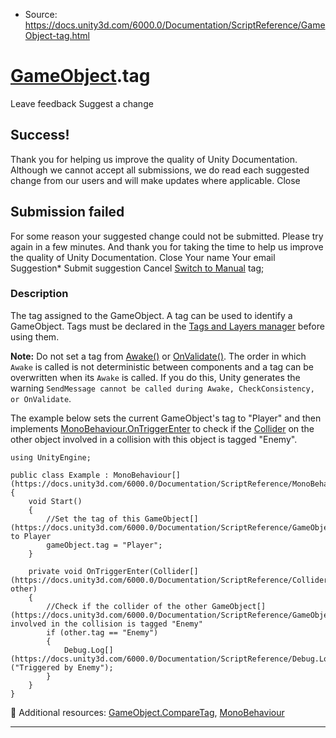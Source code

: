 * Source: https://docs.unity3d.com/6000.0/Documentation/ScriptReference/GameObject-tag.html

#  [GameObject](https://docs.unity3d.com/6000.0/Documentation/ScriptReference/GameObject.html).tag
Leave feedback
Suggest a change
## Success!
Thank you for helping us improve the quality of Unity Documentation. Although we cannot accept all submissions, we do read each suggested change from our users and will make updates where applicable.
Close
## Submission failed
For some reason your suggested change could not be submitted. Please <a>try again</a> in a few minutes. And thank you for taking the time to help us improve the quality of Unity Documentation.
Close
Your name Your email Suggestion* Submit suggestion
Cancel
[Switch to Manual](https://docs.unity3d.com/6000.0/Documentation/Manual/class-GameObject.html "Go to GameObject Component in the Manual")
tag; 
### Description
The tag assigned to the GameObject.
A tag can be used to identify a GameObject. Tags must be declared in the [Tags and Layers manager](https://docs.unity3d.com/6000.0/Documentation/Manual/class-TagManager.html) before using them.  
  
**Note:** Do not set a tag from [Awake()](https://docs.unity3d.com/6000.0/Documentation/ScriptReference/MonoBehaviour.Awake.html) or [OnValidate()](https://docs.unity3d.com/6000.0/Documentation/ScriptReference/MonoBehaviour.OnValidate.html). The order in which `Awake` is called is not deterministic between components and a tag can be overwritten when its `Awake` is called. If you do this, Unity generates the warning `SendMessage cannot be called during Awake, CheckConsistency, or OnValidate`.  
  
The example below sets the current GameObject's tag to "Player" and then implements [MonoBehaviour.OnTriggerEnter](https://docs.unity3d.com/6000.0/Documentation/ScriptReference/MonoBehaviour.OnTriggerEnter.html) to check if the [Collider](https://docs.unity3d.com/6000.0/Documentation/ScriptReference/Collider.html) on the other object involved in a collision with this object is tagged "Enemy".
```
using UnityEngine;  
  
public class Example : MonoBehaviour[](https://docs.unity3d.com/6000.0/Documentation/ScriptReference/MonoBehaviour.html)
{
    void Start()
    {
        //Set the tag of this GameObject[](https://docs.unity3d.com/6000.0/Documentation/ScriptReference/GameObject.html) to Player
        gameObject.tag = "Player";
    }  
  
    private void OnTriggerEnter(Collider[](https://docs.unity3d.com/6000.0/Documentation/ScriptReference/Collider.html) other)
    {
        //Check if the collider of the other GameObject[](https://docs.unity3d.com/6000.0/Documentation/ScriptReference/GameObject.html) involved in the collision is tagged "Enemy"
        if (other.tag == "Enemy")
        {
            Debug.Log[](https://docs.unity3d.com/6000.0/Documentation/ScriptReference/Debug.Log.html)("Triggered by Enemy");
        }
    }
}

```

Additional resources: [GameObject.CompareTag](https://docs.unity3d.com/6000.0/Documentation/ScriptReference/GameObject.CompareTag.html), [MonoBehaviour](https://docs.unity3d.com/6000.0/Documentation/ScriptReference/MonoBehaviour.html)
* * *
